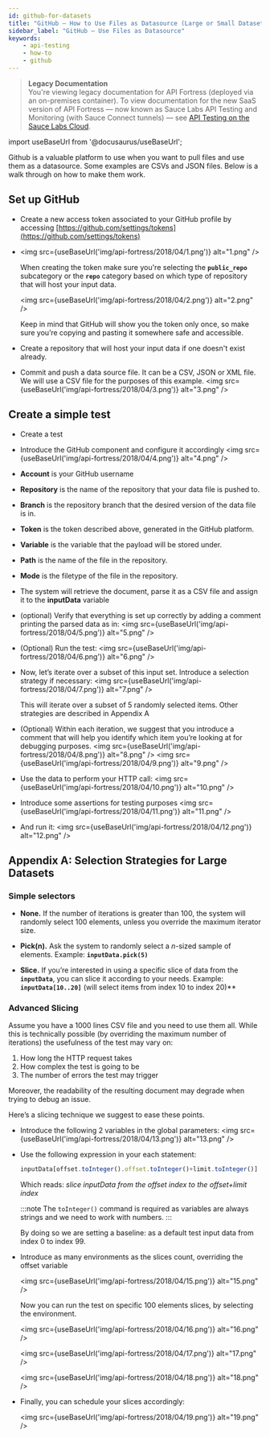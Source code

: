 ```yaml
---
id: github-for-datasets
title: "GitHub – How to Use Files as Datasource (Large or Small Datasets)"
sidebar_label: "GitHub – Use Files as Datasource"
keywords:
    - api-testing
    - how-to
    - github
---
```


>**Legacy Documentation**<br/>You're viewing legacy documentation for API Fortress (deployed via an on-premises container). To view documentation for the new SaaS version of API Fortress &#8212; now known as Sauce Labs API Testing and Monitoring (with Sauce Connect tunnels) &#8212; see [API Testing on the Sauce Labs Cloud](/api-testing/).

import useBaseUrl from '@docusaurus/useBaseUrl';

Github is a valuable platform to use when you want to pull files and use them as a datasource. Some examples are CSVs and JSON files. Below is a walk through on how to make them work.

## Set up GitHub

- Create a new access token associated to your GitHub profile by accessing [https://github.com/settings/tokens](https://github.com/settings/tokens)

- <img src={useBaseUrl('img/api-fortress/2018/04/1.png')} alt="1.png" />

  When creating the token make sure you're selecting the **`public_repo`** subcategory or the **`repo`** category based on which type of repository that will host your input data.

  <img src={useBaseUrl('img/api-fortress/2018/04/2.png')} alt="2.png" />

  Keep in mind that GitHub will show you the token only once, so make sure you’re copying and pasting it somewhere safe and accessible.

- Create a repository that will host your input data if one doesn't exist already.

- Commit and push a data source file. It can be a CSV, JSON or XML file. We will use a CSV file for the purposes of this example.
  <img src={useBaseUrl('img/api-fortress/2018/04/3.png')} alt="3.png" />

## Create a simple test

- Create a test

- Introduce the GitHub component and configure it accordingly
  <img src={useBaseUrl('img/api-fortress/2018/04/4.png')} alt="4.png" />
- **Account** is your GitHub username
- **Repository** is the name of the repository that your data file is pushed to.
- **Branch** is the repository branch that the desired version of the data file is in.
- **Token** is the token described above, generated in the GitHub platform.
- **Variable** is the variable that the payload will be stored under.
- **Path** is the name of the file in the repository.
- **Mode** is the filetype of the file in the repository.

- The system will retrieve the document, parse it as a CSV file and assign it to the **inputData** variable

- (optional) Verify that everything is set up correctly by adding a comment printing the parsed data as in:
  <img src={useBaseUrl('img/api-fortress/2018/04/5.png')} alt="5.png" />
- (Optional) Run the test:
  <img src={useBaseUrl('img/api-fortress/2018/04/6.png')} alt="6.png" />

- Now, let’s iterate over a subset of this input set. Introduce a selection strategy if necessary:
  <img src={useBaseUrl('img/api-fortress/2018/04/7.png')} alt="7.png" />

  This will iterate over a subset of 5 randomly selected items. Other strategies are described in Appendix A
- (Optional) Within each iteration, we suggest that you introduce a comment that will help you identify which item you’re looking at for debugging purposes.
  <img src={useBaseUrl('img/api-fortress/2018/04/8.png')} alt="8.png" />
  <img src={useBaseUrl('img/api-fortress/2018/04/9.png')} alt="9.png" />
- Use the data to perform your HTTP call:
  <img src={useBaseUrl('img/api-fortress/2018/04/10.png')} alt="10.png" />

- Introduce some assertions for testing purposes
  <img src={useBaseUrl('img/api-fortress/2018/04/11.png')} alt="11.png" />

- And run it:
  <img src={useBaseUrl('img/api-fortress/2018/04/12.png')} alt="12.png" />

## Appendix A: Selection Strategies for Large Datasets

### Simple selectors

- **None.** If the number of iterations is greater than 100, the system will randomly select 100 elements, unless you override the maximum iterator size.

- **Pick(n).** Ask the system to randomly select a _n_-sized sample of elements. Example: **`inputData.pick(5)`**

- **Slice.** If you’re interested in using a specific slice of data from the **`inputData`**, you can slice it according to your needs. Example: **`inputData[10..20]`** (will select items from index 10 to index 20)**

### Advanced Slicing

Assume you have a 1000 lines CSV file and you need to use them all. While this is technically possible (by overriding the maximum number of iterations) the usefulness of the test may vary on:

1. How long the HTTP request takes
2. How complex the test is going to be
3. The number of errors the test may trigger

Moreover, the readability of the resulting document may degrade when trying to debug an issue.

Here’s a slicing technique we suggest to ease these points.

- Introduce the following 2 variables in the global parameters:
  <img src={useBaseUrl('img/api-fortress/2018/04/13.png')} alt="13.png" />

- Use the following expression in your each statement:

  ```js
  inputData[offset.toInteger().offset.toInteger()+limit.toInteger()]
  ```

  Which reads: _slice inputData from the offset index to the offset+limit index_

  :::note
  The `toInteger()` command is required as variables are always strings and we need to work with numbers.
  :::

  By doing so we are setting a baseline: as a default test input data from index 0 to index 99.

- Introduce as many environments as the slices count, overriding the offset variable

  <img src={useBaseUrl('img/api-fortress/2018/04/15.png')} alt="15.png" />

  Now you can run the test on specific 100 elements slices, by selecting the environment.

  <img src={useBaseUrl('img/api-fortress/2018/04/16.png')} alt="16.png" />

  <img src={useBaseUrl('img/api-fortress/2018/04/17.png')} alt="17.png" />

  <img src={useBaseUrl('img/api-fortress/2018/04/18.png')} alt="18.png" />

- Finally, you can schedule your slices accordingly:

  <img src={useBaseUrl('img/api-fortress/2018/04/19.png')} alt="19.png" />
